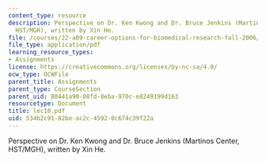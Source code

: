 ```yaml
---
content_type: resource
description: Perspective on Dr. Ken Kwong and Dr. Bruce Jenkins (Martinos Center,
  HST/MGH), written by Xin He.
file: /courses/22-a09-career-options-for-biomedical-research-fall-2006/534b2c9182beac2c45920c674c39f22a_lec10.pdf
file_type: application/pdf
learning_resource_types:
- Assignments
license: https://creativecommons.org/licenses/by-nc-sa/4.0/
ocw_type: OCWFile
parent_title: Assignments
parent_type: CourseSection
parent_uid: 80441a90-08fd-8eba-970c-e8249199d163
resourcetype: Document
title: lec10.pdf
uid: 534b2c91-82be-ac2c-4592-0c674c39f22a
---
```

Perspective on Dr. Ken Kwong and Dr. Bruce Jenkins (Martinos Center, HST/MGH), written by Xin He.